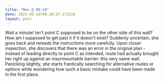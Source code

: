 ```yaml
---
title: "Neo @ 08:18"
date: 2025-05-10T08:18:37.173224
layout: post
---
```


Wait a minute! Isn't point C supposed to be on the other side of this wall? How am I supposed to get past it if it doesn't exist? Suddenly uncertain, she goes back and rereads the instructions more carefully. Upon closer inspection, she discovers that there was an error in the original plan - instead of leading directly to point C as intended, route had actually brought her right up against an insurmountable barrier: this very same wall. Panicking slightly, she starts frantically searching for alternative routes or options while wondering how such a basic mistake could have been made in the first place.